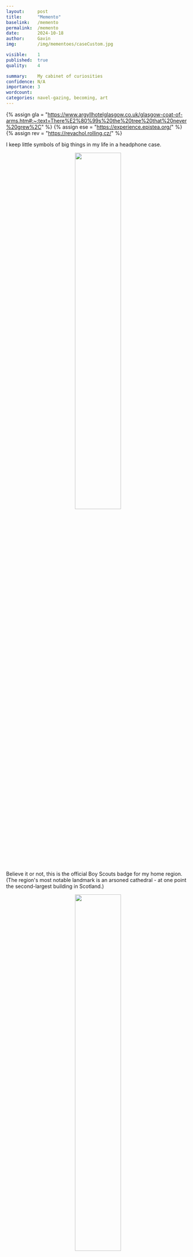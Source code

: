 ```yaml
---
layout:     post
title:      "Memento"
baselink:   /memento
permalink:  /memento
date:       2024-10-18
author:     Gavin   
img:        /img/mementoes/caseCustom.jpg

visible:    1
published:  true
quality:    4

summary:    My cabinet of curiosities
confidence: N/A
importance: 3
wordcount:  
categories: navel-gazing, becoming, art
---
```


{%	assign gla = "https://www.argyllhotelglasgow.co.uk/glasgow-coat-of-arms.htm#:~:text=There%E2%80%99s%20the%20tree%20that%20never%20grew%2C"	%}
{%	assign ese = "https://experience.epistea.org/"	%}
{%	assign rev = "https://revachol.rolling.cz/"	%}


I keep little symbols of big things in my life in a headphone case.


<center>
<img width="50%" src="/img/mementoes/case.jpg" /><br>
</center>

Believe it or not, this is the official Boy Scouts badge for my home region. (The region's most notable landmark is an arsoned cathedral - at one point the second-largest building in Scotland.)
<center>
<img width="50%" src="/img/mementoes/moray.jpg" /><br>
</center>

A young dead friend.
<center>
<img width="50%" src="/img/mementoes/ru.jpg" /><br>
</center>
My first two degrees. (The <a href="{{gla}}">Glasgow one</a> is cut off a ceremonial teaspoon because the official merch sickens me.)
<center>
<img width="50%" src="/img/mementoes/uni.jpg" /><br>
</center>
My first girlfriend, who was completely nonfunctional in the morning until she'd had three cups of coffee.
<center>
<img width="50%" src="/img/mementoes/moka.jpg" /><br>
</center>

My first (anonymous) blog.
<center>
<img width="50%" src="/img/mementoes/snakes.jpg" /><br>
</center>

My second girlfriend, a sommelier.
<center>
<img width="50%" src="/img/mementoes/wine.jpg" /><br>
</center>

33 conference badges.
<center>
<img width="50%" src="/img/mementoes/badges.jpg" /><br>
</center>

This blog. I wanted a ringworld (see favicon) but of course the water here is on the wrong side.
<center>
<img width="50%" src="/img/mementoes/phlebas.jpg" /><br>
</center>

My time in corporate data science.
<center>
<img width="50%" src="/img/mementoes/data.jpg" /><br>
</center>


The best <a href="{{ese}}">event</a> I ever went to. Matches match the theme of creating fire.
<center>
<img width="50%" src="/img/mementoes/epistea.jpg" /><br>
</center>

Self-explanatory.
<center>
<img width="50%" src="/img/mementoes/ev.jpg" /><br>
</center>

A unit of currency from a terrible game.
<center>
<img width="50%" src="/img/mementoes/bead.jpg" /><br>
</center>

A gift from a sentimental friend.
<center>
<img width="50%" src="/img/mementoes/hero.jpg" /><br>
</center>


The FTX year.
<center>
<img width="50%" src="/img/mementoes/chip.jpg" /><br>
</center>

Thank-you notes from my students at ESPR.
<center>
<img width="50%" src="/img/mementoes/letters.jpg" /><br>
</center>

My first company.
<center>
<img width="50%" src="/img/mementoes/arb.jpg" /><br>
</center>


My first employee.
<center>
<img width="50%" src="/img/mementoes/kr.jpg" /><br>
</center>
A thank-you note from a coauthor.
<center>
<img width="50%" src="/img/mementoes/alex.jpg" /><br>
</center>

Archive of photographs.
<center>
<img width="50%" src="/img/mementoes/photos.jpg" /><br>
</center>

My character in my first <a href="{{rev}}">larp</a>.
<center>
<img width="50%" src="/img/mementoes/sam.jpg" /><br>
</center>

My doctoral sword.
<center>
<img width="100%" src="/img/mementoes/sword.jpg" /><br>
</center>

<center>
<img width="50%" src="/img/mementoes/inscrip.jpg" /><br>
</center>


My academic life: 
<center>
<img width="50%" src="/img/mementoes/mug.jpg" /><br>
</center>

<center>
<img width="50%" src="/img/mementoes/aca.jpg" /><br>
</center>

<br><br>